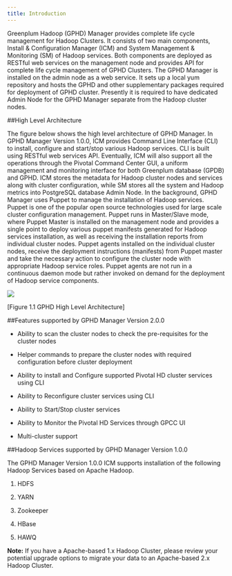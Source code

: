 ```yaml
---
title: Introduction
---
```


Greenplum Hadoop (GPHD) Manager provides complete life cycle management for
Hadoop Clusters. It consists of two main components, Install & Configuration
Manager (ICM) and System Management & Monitoring (SM) of Hadoop services.
Both components are deployed as RESTful web services on the management node and
provides API for complete life cycle management of GPHD Clusters.
The GPHD Manager is installed on the admin node as a web service. It sets up a local
yum repository and hosts the GPHD and other supplementary packages required for
deployment of GPHD cluster. Presently it is required to have dedicated Admin Node
for the GPHD Manager separate from the Hadoop cluster nodes.

##High Level Architecture

The figure below shows the high level architecture of GPHD Manager. In GPHD
Manager Version 1.0.0, ICM provides Command Line Interface (CLI) to install,
configure and start/stop various Hadoop services. CLI is built using RESTful web
services API. Eventually, ICM will also support all the operations through the Pivotal
Command Center GUI, a uniform management and monitoring interface for both
Greenplum database (GPDB) and GPHD. ICM stores the metadata for Hadoop cluster
nodes and services along with cluster configuration, while SM stores all the system
and Hadoop metrics into PostgreSQL database Admin Node. In the background,
GPHD Manager uses Puppet to manage the installation of Hadoop services. Puppet is
one of the popular open source technologies used for large scale cluster configuration
management. Puppet runs in Master/Slave mode, where Puppet Master is installed on
the management node and provides a single point to deploy various puppet manifests
generated for Hadoop services installation, as well as receiving the installation reports
from individual cluster nodes. Puppet agents installed on the individual cluster nodes,
receive the deployment instructions (manifests) from Puppet master and take the
necessary action to configure the cluster node with appropriate Hadoop service roles.
Puppet agents are not run in a continuous daemon mode but rather invoked on demand
for the deployment of Hadoop service components.

![](/images/pivotal-hd/architecture1.png)

[Figure 1.1 GPHD High Level Architecture]

##Features supported by GPHD Manager Version 2.0.0

* Ability to scan the cluster nodes to check the pre-requisites for the cluster nodes

* Helper commands to prepare the cluster nodes with required configuration before
   cluster deployment

* Ability to install and Configure supported Pivotal HD cluster services using CLI

* Ability to Reconfigure cluster services using CLI

* Ability to Start/Stop cluster services

* Ability to Monitor the Pivotal HD Services through GPCC UI

* Multi-cluster support

##Hadoop Services supported by GPHD Manager Version 1.0.0


The GPHD Manager Version 1.0.0 ICM supports installation of the following Hadoop
Services based on Apache Hadoop.

1.	HDFS	

2. 	YARN

3. 	Zookeeper

4. 	HBase

5. 	HAWQ

**Note:** If you have a Apache-based 1.x Hadoop Cluster, please review your potential upgrade
options to migrate your data to an Apache-based 2.x Hadoop Cluster.

